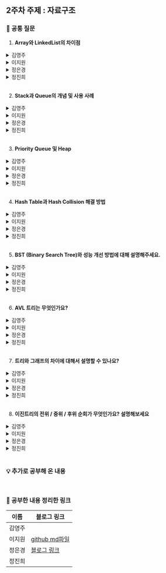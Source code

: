## 2주차 주제 : 자료구조

### 🎨 공통 질문 

1. **Array와 LinkedList의 차이점**

<details>
  <summary>김영주</summary>
  <!-- 내용 -->
</details>

<details>
  <summary>이지원</summary>
  
  Array는 순차적으로 데이터를 저장하는 자료구조로, 크기는 처음 생성할 때 정해지며 이후 변경이 불가능합니다. 또한, 검색이 빠르지만 삽입과 삭제가 느리다는 특징이 있습니다.

  LinkedList는 데이터를 저장하고 있는 각 노드를 서로 연결 시켜 만든 선형 자료구조로, 크기가 정해져 있지 않습니다. 또한, 삽입과 삭제는 빠르지만 검색이 느리다는 특징이 있습니다.
</details>

<details>
  <summary>정은경</summary>
  <!-- 내용 -->
</details>

<details>
  <summary>정진희</summary>
  <!-- 내용 -->
</details>

</br>

2. **Stack과 Queue의 개념 및 사용 사례**

<details>
  <summary>김영주</summary>
  <!-- 내용 -->
</details>

<details>
  <summary>이지원</summary>

  Stack은 먼저 들어간 요소가 가장 나중에 나오게 되는 선입후출(LIFO, Last In First Out)의 구조를 가진 선형 자료구조로, 브라우저의 '뒤로가기'와 ctrl + z 되돌리기 연산 등에 사용됩니다.

  Queue는 먼저 들어간 요소가 가장 먼저 나오게 되는 선입선출(FIFO, First In First Out)의 구조를 가진 선형 자료구조로, 프린터 출력 요청, CPU 스케줄링 Ready 큐 등에 사용됩니다.
</details>

<details>
  <summary>정은경</summary>
  <!-- 내용 -->
</details>

<details>
  <summary>정진희</summary>
  <!-- 내용 -->
</details>

</br>

3. **Priority Queue 및 Heap**

<details>
  <summary>김영주</summary>
  <!-- 내용 -->
</details>

<details>
  <summary>이지원</summary>
  
  Priority Queue는 우선순위 큐로, 들어간 순서에 상관없이 우선순위가 높은 데이터를 먼저 꺼내기 위해 고안된 자료구조입니다.

  우선순위 큐는 주로 Array, LinkedList, Heap을 사용해 구현되는데, 시간복잡도 때문에 주로 Heap을 사용하는 방식으로 구현됩니다.

  Heap은 최댓값 또는 최솟값을 찾아내는 연산을 쉽게 하기 위해 고안된 구조로, 완전이진트리입니다. 힙은 최대힙(각 노드의 키값이 자식의 키값보다 작지 않은 자료구조)과 최소힙(각 노드의 키값이 자식의 키값보다 크지 않은 자료구조)이 있습니다.
</details>

<details>
  <summary>정은경</summary>
  <!-- 내용 -->
</details>

<details>
  <summary>정진희</summary>
  <!-- 내용 -->
</details>

</br>

4. **Hash Table과 Hash Collision 해결 방법**

<details>
  <summary>김영주</summary>
  <!-- 내용 -->
</details>

<details>
  <summary>이지원</summary>

  Hash Table은 (Key, Value)로 데이터를 저장하는 자료구조로, 빠르게 데이터를 검색할 수 있는 자료구조를 의미합니다. 빠른 검색 속도를 제공하는 이유는 내부적으로 배열(버킷)을 사용하여 데이터를 저장하기 때문입니다.

  각 Key값은 해시함수에 의해 고유한 index를 가지게 되어 바로 접근할 수 있으므로 평균 $O(1)$의 시간 복잡도로 데이터를 조회할 수 있습니다.

  Hash Collision은 서로 다른 Key에 대해 같은 해시값을 갖는 경우 발생하는데, 해시 테이블에 접근하는 Key 값은 무한하지만 해시 함수를 통해 나온 Hash 값은 유한하기 때문입니다.

  Hash Collision을 해결하는 방법에는 크게 Separate Chaining(분리 연결법)과 Open Addressing(개방 주소법)이 있습니다.
</details>

<details>
  <summary>정은경</summary>
  <!-- 내용 -->
</details>

<details>
  <summary>정진희</summary>
  <!-- 내용 -->
</details>

</br>

5. **BST (Binary Search Tree)와 성능 개선 방법에 대해 설명해주세요.**

<details>
  <summary>김영주</summary>
  <!-- 내용 -->
</details>

<details>
  <summary>이지원</summary>

  BST는 이진 탐색 트리로, 이진 탐색과 연결 리스트를 결합한 자료구조입니다. 왼쪽 트리의 모든 값은 반드시 부모 노드보다 작아야 하고, 오른쪽 트리의 값은 부모 노드보다 커야 하는 특징이 있습니다.

  BST의 탐색 연산은 트리의 높이에 영향을 받기 때문에 높이가 h일 때 시간 복잡도는 $O(h)$입니다. 그러나 트리의 균형이 한쪽으로 치우쳐진 경우 worst case가 되고 $O(N)$의 시간 복잡도를 가지게 됩니다.

  BST의 성능 개선 방법에는 BST의 양쪽 높이의 균형을 맞추는 방법이 있는데, 이 방법으로 BST를 개량한 AVL 트리와 Red-Black 트리가 있습니다.

  RBT(Red-Black Tree)는 BST를 기반으로 하는 트리 형식 자료구조로, BST의 삽입, 삭제 연산 과정에서 발생할 수 있는 문제점을 해결하기 위해 만들어졌습니다. 모든 노드는 빨간색 또는 검은색이고, 루트 노드는 검은색, 모든 리프 노드들은 검은색, 빨간색 노드의 자식은 검은색으로, 빨간색 노드가 연속으로 나올 수 없다는 특징을 가집니다.
</details>

<details>
  <summary>정은경</summary>
  <!-- 내용 -->
</details>

<details>
  <summary>정진희</summary>
  <!-- 내용 -->
</details>

</br>

6. **AVL 트리는 무엇인가요?**

<details>
  <summary>김영주</summary>
  <!-- 내용 -->
</details>

<details>
  <summary>이지원</summary>

  BST를 기반으로 하는 트리 형식 자료구조로, 각 노드의 서브트리 높이 차이가 최대 1을 유지하도록 스스로 균형을 유지하는 트리를 의미합니다. 삽입과 삭제 연산을 수행할 때마다 트리의 균형 계수를 체크하고 균형 계수가 1보다 커질 때 회전(Rotation) 연산을 통해 균형을 유지한다는 특징을 가집니다.
</details>

<details>
  <summary>정은경</summary>
  <!-- 내용 -->
</details>

<details>
  <summary>정진희</summary>
  <!-- 내용 -->
</details>

</br>

7. **트리와 그래프의 차이에 대해서 설명할 수 있나요?**

<details>
  <summary>김영주</summary>
  <!-- 내용 -->
</details>

<details>
  <summary>이지원</summary>

  그래프는 노드(하나의 점)와 노드 간을 연결하는 간선으로 구성된 자료 구조로, 방향이 있는 그래프와 방향이 없는 그래프가 모두 존재하고 루트 노드의 개념과 부모-자식 관계라는 개념이 없습니다.

  트리는 그래프와 같이 노드와 노드간을 연결하는 간선으로 구성된 자료구조로, 두 개의 노드 사이에 반드시 1개의 경로만 가지며, 사이클이 존재하지 않는 방향 그래프입니다. 그리고 부모-자식 관계가 성립하는 계층형 모델입니다.

  따라서 그래프는 트리보다 더 포괄적인 개념입니다.
</details>

<details>
  <summary>정은경</summary>
  <!-- 내용 -->
</details>

<details>
  <summary>정진희</summary>
  <!-- 내용 -->
</details>

</br>

8. **이진트리의 전위 / 중위 / 후위 순회가 무엇인가요? 설명해보세요**

<details>
  <summary>김영주</summary>
  <!-- 내용 -->
</details>

<details>
  <summary>이지원</summary>

  전위 순회는 Root - Left - Right 순서로 노드를 순회하는 것으로, 루트를 먼저 방문합니다.

  중위 순회는 Left - Root - Right 순서로 노드를 순회하는 것으로, 루트를 중간에 방문합니다.

  후위 순회는 Left - Right - Root 순서로 노드를 순회하는 것으로, 루트를 후에 방문합니다.
</details>

<details>
  <summary>정은경</summary>
  <!-- 내용 -->
</details>

<details>
  <summary>정진희</summary>
  <!-- 내용 -->
</details>

</br>

### 💡 추가로 공부해 온 내용



</br>

### 💫 공부한 내용 정리한 링크
| 이름 | 블로그 링크 |
|------|--------------|
|김영주||
|이지원|<a href="data_structure_jiwon.md" target="_blank">github md파일</a>|
|정은경|<a href="https://velog.io/@jeg1124/series/%EC%9E%90%EB%A3%8C%EA%B5%AC%EC%A1%B0" target="_blank">블로그 링크</a>|
|정진희||

